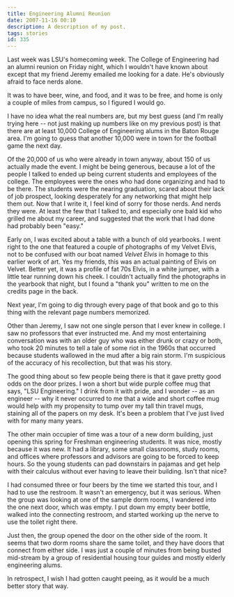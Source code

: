 ```yaml
---
title: Engineering Alumni Reunion
date: 2007-11-16 00:10
description: A description of my post.
tags: stories
id: 335
---
```

Last week was LSU's homecoming week.  The College of Engineering had an alumni reunion on Friday night, which I wouldn't have known about except that my friend Jeremy emailed me looking for a date.  He's obviously afraid to face nerds alone.

It was to have beer, wine, and food, and it was to be free, and home is only a couple of miles from campus, so I figured I would go.

I have no idea what the real numbers are, but my best guess (and I'm really trying here -- not just making up numbers like on my previous post) is that there are at least 10,000 College of Engineering alums in the Baton Rouge area.  I'm going to guess that another 10,000 were in town for the football game the next day.

Of the 20,000 of us who were already in town anyway, about 150 of us actually made the event.  I might be being generous, because a lot of the people I talked to ended up being current students and employees of the college.  The employees were the ones who had done organizing and had to be there.  The students were the nearing graduation, scared about their lack of job prospect, looking desperately for any networking that might help them out.  Now that I write it, I feel kind of sorry for those nerds.  And nerds they were.  At least the few that I talked to, and especially one bald kid who grilled me about my career, and suggested that the work that I had done had probably been "easy."

Early on, I was excited about a table with a bunch of old yearbooks.  I went right to the one that featured a couple of photographs of my Velvet Elvis, not to be confused with our boat named <i>Velvet Elvis</i> in homage to this earlier work of art.  Yes my friends, this was an actual painting of Elvis on Velvet.  Better yet, it was a profile of fat 70s Elvis, in a white jumper, with a little tear running down his cheek.  I couldn't actually find the photographs in the yearbook that night, but I found a "thank you" written to me on the credits page in the back.

Next year, I'm going to dig through every page of that book and go to this thing with the relevant page numbers memorized.

Other than Jeremy, I saw not one single person that I ever knew in college.  I saw no professors that ever instructed me.  And my most entertaining conversation was with an older guy who was either drunk or crazy or both, who took 20 minutes to tell a tale of some riot in the 1960s that occurred because students wallowed in the mud after a big rain storm.  I'm suspicious of the accuracy of his recollection, but that was his story.

The good thing about so few people being there is that it gave pretty good odds on the door prizes.  I won a short but wide purple coffee mug that says, "LSU Engineering."  I drink from it with pride, and I wonder -- as an engineer -- why it never occurred to me that a wide and short coffee mug would help with my propensity to tump over my tall thin travel mugs, staining all of the papers on my desk.  It's been a problem that I've just lived with for many many years.

The other main occupier of time was a tour of a new dorm building, just opening this spring for Freshman engineering students.  It was nice, mostly because it was new.  It had a library, some small classrooms, study rooms, and offices where professors and advisors are going to be forced to keep hours.  So the young students can pad downstairs in pajamas and get help with their calculus without ever having to leave their building.  Isn't that nice?

I had consumed three or four beers by the time we started this tour, and I had to use the restroom.  It wasn't an emergency, but it was serious.  When the group was looking at one of the sample dorm rooms, I wandered into the one next door, which was empty.  I put down my empty beer bottle, walked into the connecting restroom, and started working up the nerve to use the toilet right there.

Just then, the group opened the door on the other side of the room.  It seems that two dorm rooms share the same toilet, and they have doors that connect from either side.  I was just a couple of minutes from being busted mid-stream by a group of residential housing tour guides and mostly elderly engineering alums.

In retrospect, I wish I had gotten caught peeing, as it would be a much better story that way.